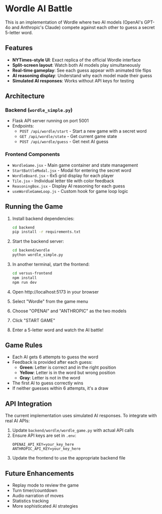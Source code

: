 # Wordle AI Battle

This is an implementation of Wordle where two AI models (OpenAI's GPT-4o and Anthropic's Claude) compete against each other to guess a secret 5-letter word.

## Features

- **NYTimes-style UI**: Exact replica of the official Wordle interface
- **Split-screen layout**: Watch both AI models play simultaneously
- **Real-time gameplay**: See each guess appear with animated tile flips
- **AI reasoning display**: Understand why each model made their guess
- **Simulated AI responses**: Works without API keys for testing

## Architecture

### Backend (`wordle_simple.py`)
- Flask API server running on port 5001
- Endpoints:
  - `POST /api/wordle/start` - Start a new game with a secret word
  - `GET /api/wordle/state` - Get current game state
  - `POST /api/wordle/guess` - Get next AI guess

### Frontend Components
- `WordleGame.jsx` - Main game container and state management
- `StartBattleModal.jsx` - Modal for entering the secret word
- `WordleBoard.jsx` - 6x5 grid display for each player
- `Tile.jsx` - Individual letter tile with color feedback
- `ReasoningBox.jsx` - Display AI reasoning for each guess
- `useWordleGameLoop.js` - Custom hook for game loop logic

## Running the Game

1. Install backend dependencies:
   ```bash
   cd backend
   pip install -r requirements.txt
   ```

2. Start the backend server:
   ```bash
   cd backend/wordle
   python wordle_simple.py
   ```

3. In another terminal, start the frontend:
   ```bash
   cd versus-frontend
   npm install
   npm run dev
   ```

4. Open http://localhost:5173 in your browser
5. Select "Wordle" from the game menu
6. Choose "OPENAI" and "ANTHROPIC" as the two models
7. Click "START GAME"
8. Enter a 5-letter word and watch the AI battle!

## Game Rules

- Each AI gets 6 attempts to guess the word
- Feedback is provided after each guess:
  - **Green**: Letter is correct and in the right position
  - **Yellow**: Letter is in the word but wrong position
  - **Gray**: Letter is not in the word
- The first AI to guess correctly wins
- If neither guesses within 6 attempts, it's a draw

## API Integration

The current implementation uses simulated AI responses. To integrate with real AI APIs:

1. Update `backend/wordle/wordle_game.py` with actual API calls
2. Ensure API keys are set in `.env`:
   ```
   OPENAI_API_KEY=your_key_here
   ANTHROPIC_API_KEY=your_key_here
   ```
3. Update the frontend to use the appropriate backend file

## Future Enhancements

- Replay mode to review the game
- Turn timer/countdown
- Audio narration of moves
- Statistics tracking
- More sophisticated AI strategies

